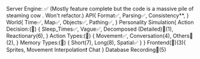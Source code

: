 Server Engine: ✅ (Mostly feature complete but the code is a massive pile of steaming cow    . Won't refactor.)
API{
    Format✅,
    Parsing✅,
    Consistency**,
}
World{
    Time✅,
    Map✅,
    Objects✅,
    Pathing✅,
}
Personality Simulation{
    Action Decision:(📰) {
        Sleep_Times✅,
        Vague✅,
        Decomposed (Detailed)🎯(1),
        Reactionary(6),
    }
    Action Types:(📰) {
        Movement✅,
        Conversation(4),
        Others🎯(2),
    }
    Memory Types:(📰) {
        Short(7),
        Long(8),
        Spatial✅
    }
}
Frontend(🎯)(3){
    Sprites,
    Movement Interpolation❗
    Chat
} 
Database Recording📰(5)